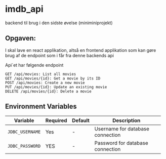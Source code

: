 # imdb_api
backend til brug i den sidste øvelse (miniminiprojekt)

## Opgaven:
I skal lave en react applikation, altså en frontend applikation som kan gøre brug af de endpoint som i får fra denne backends api 

Api´et har følgende endpoint

    GET /api/movies: List all movies
    GET /api/movies/{id}: Get a movie by its ID
    POST /api/movies: Create a new movie
    PUT /api/movies/{id}: Update an existing movie
    DELETE /api/movies/{id}: Delete a movie

## Environment Variables
| Variable        | Required | Default | Description                      |
|-----------------|----------|---------|----------------------------------|
| `JDBC_USERNAME` | Yes      | -       | Username for database connection |
| `JDBC_PASSWORD` | YES      | -       | Password for database connection |

